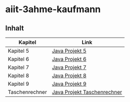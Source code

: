 # aiit-3ahme-kaufmann

## Inhalt

| Kapitel | Link |
| ------- | ---- |
| Kapitel 5 | [Java Projekt 5](https://github.com/kaugem17/aiit-3ahme-kaufmann/tree/master/Kaufmann_Corona/src/kapitel5) |
| Kapitel 6 | [Java Projekt 6](https://github.com/kaugem17/aiit-3ahme-kaufmann/tree/master/Kaufmann_Corona/src/kapitel6) |
| Kapitel 7 | [Java Projekt 7](https://github.com/kaugem17/aiit-3ahme-kaufmann/tree/master/Kaufmann_Corona/src/kapitel7) |
| Kapitel 8 | [Java Projekt 8](https://github.com/kaugem17/aiit-3ahme-kaufmann/tree/master/Kaufmann_Corona/src/kapitel8) |
| Kapitel 9 | [Java Projekt 9](https://github.com/kaugem17/aiit-3ahme-kaufmann/tree/master/Kaufmann_Corona/src/kapitel9) |
| Taschenrechner | [Java Projekt Taschenrechner](https://github.com/kaugem17/aiit-3ahme-kaufmann/tree/master/Kaufmann_Corona/src/ue01_taschenrechner) |
